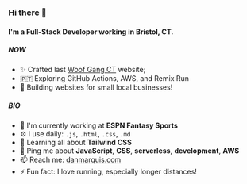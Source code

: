 ### Hi there 👋

#### I'm a Full-Stack Developer working in Bristol, CT.

##### NOW

- ✨ Crafted last [Woof Gang CT](https://woofgangct.com) website;
- 🇵🇹 Exploring GitHub Actions, AWS, and Remix Run
- 🍑 Building websites for small local businesses!

##### BIO

- 🏢 I'm currently working at **ESPN Fantasy Sports**
- ⚙️ I use daily: `.js`, `.html`, `.css`, `.md`
- 🌱 Learning all about **Tailwind CSS**
- 💬 Ping me about **JavaScript**, **CSS**, **serverless**, **development**, **AWS**
- 📫 Reach me: [danmarquis.com](https://danmarquis.com)
- ⚡️ Fun fact: I love running, especially longer distances!
